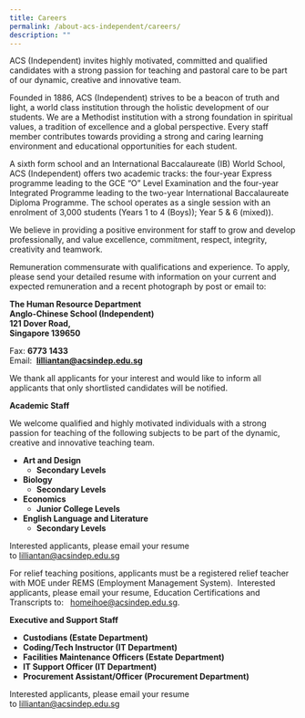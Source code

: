 ```yaml
---
title: Careers
permalink: /about-acs-independent/careers/
description: ""
---
```

ACS (Independent) invites highly motivated, committed and qualified candidates with a strong passion for teaching and pastoral care to be part of our dynamic, creative and innovative team.

Founded in 1886, ACS (Independent) strives to be a beacon of truth and light, a world class institution through the holistic development of our students. We are a Methodist institution with a strong foundation in spiritual values, a tradition of excellence and a global perspective. Every staff member contributes towards providing a strong and caring learning environment and educational opportunities for each student.

A sixth form school and an International Baccalaureate (IB) World School, ACS (Independent) offers two academic tracks: the four-year Express programme leading to the GCE “O” Level Examination and the four-year Integrated Programme leading to the two-year International Baccalaureate Diploma Programme. The school operates as a single session with an enrolment of 3,000 students (Years 1 to 4 (Boys)); Year 5 & 6 (mixed)).

We believe in providing a positive environment for staff to grow and develop professionally, and value excellence, commitment, respect, integrity, creativity and teamwork.

Remuneration commensurate with qualifications and experience. To apply, please send your detailed resume with information on your current and expected remuneration and a recent photograph by post or email to:

**The Human Resource Department**  
**Anglo-Chinese School (Independent)**  
**121 Dover Road,**  
**Singapore 139650**

Fax: **6773 1433**  
Email:  **[lilliantan@acsindep.edu.sg](mailto:lilliantan@acsindep.edu.sg)**

We thank all applicants for your interest and would like to inform all applicants that only shortlisted candidates will be notified.

**Academic Staff**

We welcome qualified and highly motivated individuals with a strong passion for teaching of the following subjects to be part of the dynamic, creative and innovative teaching team.

*   **Art and Design**
    *   **Secondary Levels**
*   **Biology**
    *   **Secondary Levels**
*   **Economics**
    *   **Junior College Levels**
*   **English Language and Literature**
    *   **Secondary Levels**

Interested applicants, please email your resume to [lilliantan@acsindep.edu.sg](mailto:lilliantan@acsindep.edu.sg)

For relief teaching positions, applicants must be a registered relief teacher with MOE under REMS (Employment Management System).  Interested applicants, please email your resume, Education Certifications and Transcripts to:   [homeihoe@acsindep.edu.sg](mailto:homeihoe@acsindep.edu.sg).

**Executive and Support Staff**

*   **Custodians (Estate Department)**
*   **Coding/Tech Instructor (IT Department)**
*   **Facilities Maintenance Officers (Estate Department)**
*   **IT Support Officer (IT Department)**
*   **Procurement Assistant/Officer (Procurement Department)**

Interested applicants, please email your resume to [lilliantan@acsindep.edu.sg](mailto:lilliantan@acsindep.edu.sg)
